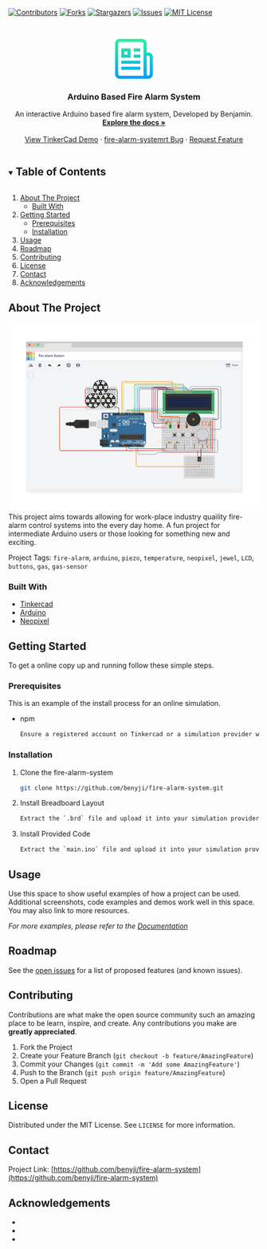 
[![Contributors][contributors-shield]][contributors-url]
[![Forks][forks-shield]][forks-url]
[![Stargazers][stars-shield]][stars-url]
[![Issues][issues-shield]][issues-url]
[![MIT License][license-shield]][license-url]




<!-- PROJECT LOGO -->
<br />
<p align="center">
  <a href="https://github.com/benyji/fire-alarm-system">
    <img src="images/logo.png" alt="Logo" width="80" height="80">
  </a>

  <h3 align="center">Arduino Based Fire Alarm System</h3>

  <p align="center">
    An interactive Arduino based fire alarm system, Developed by Benjamin.
    <br />
    <a href="https://github.com/benyji/fire-alarm-system"><strong>Explore the docs »</strong></a>
    <br />
    <br />
    <a href="https://www.tinkercad.com/things/8lGohPeoOZy-fire-alarm-system/editel?sharecode=8Y5Wv5BWVGLZi1ZAPi6bKRMzGM8Z3DBjA2ip9ukAmRk">View TinkerCad Demo</a>
    ·
    <a href="https://github.com/benyji/fire-alarm-system/issues">fire-alarm-systemrt Bug</a>
    ·
    <a href="https://github.com/benyji/fire-alarm-system/issues">Request Feature</a>
  </p>
</p>



<!-- TABLE OF CONTENTS -->
<details open="open">
  <summary><h2 style="display: inline-block">Table of Contents</h2></summary>
  <ol>
    <li>
      <a href="#about-the-project">About The Project</a>
      <ul>
        <li><a href="#built-with">Built With</a></li>
      </ul>
    </li>
    <li>
      <a href="#getting-started">Getting Started</a>
      <ul>
        <li><a href="#prerequisites">Prerequisites</a></li>
        <li><a href="#installation">Installation</a></li>
      </ul>
    </li>
    <li><a href="#usage">Usage</a></li>
    <li><a href="#roadmap">Roadmap</a></li>
    <li><a href="#contributing">Contributing</a></li>
    <li><a href="#license">License</a></li>
    <li><a href="#contact">Contact</a></li>
    <li><a href="#acknowledgements">Acknowledgements</a></li>
  </ol>
</details>



<!-- ABOUT THE PROJECT -->
## About The Project

[![Product Name Screen Shot][product-screenshot]](https://www.tinkercad.com/things/8lGohPeoOZy-fire-alarm-system/editel?sharecode=8Y5Wv5BWVGLZi1ZAPi6bKRMzGM8Z3DBjA2ip9ukAmRk)
This project aims towards allowing for work-place industry quaility fire-alarm control systems into the every day home. A fun project for intermediate Arduino users or those looking for something new and exciting.

Project Tags:
`fire-alarm`, `arduino`, `piezo`, `temperature`, `neopixel`, `jewel`, `LCD`, `buttons`, `gas`, `gas-sensor`


### Built With

* [Tinkercad](https://www.tinkercad.com)
* [Arduino](https://www.arduino.cc/)
* [Neopixel](https://www.adafruit.com/category/168)



<!-- GETTING STARTED -->
## Getting Started

To get a online copy up and running follow these simple steps.

### Prerequisites

This is an example of the install process for an online simulation.
* npm
  ```sh
  Ensure a registered account on Tinkercad or a simulation provider which accepts .brd file extensions.
  ```

### Installation

1. Clone the fire-alarm-system
   ```sh
   git clone https://github.com/benyji/fire-alarm-system.git
   ```
   
2. Install Breadboard Layout
   ```sh
   Extract the `.brd` file and upload it into your simulation provider.
   ```
3. Install Provided Code
   ```sh
   Extract the `main.ino` file and upload it into your simulation provider under the Arduino.
   ```



<!-- USAGE EXAMPLES -->
## Usage

Use this space to show useful examples of how a project can be used. Additional screenshots, code examples and demos work well in this space. You may also link to more resources.

_For more examples, please refer to the [Documentation](https://example.com)_



<!-- ROADMAP -->
## Roadmap

See the [open issues](https://github.com/benyji/fire-alarm-system/issues) for a list of proposed features (and known issues).



<!-- CONTRIBUTING -->
## Contributing

Contributions are what make the open source community such an amazing place to be learn, inspire, and create. Any contributions you make are **greatly appreciated**.

1. Fork the Project
2. Create your Feature Branch (`git checkout -b feature/AmazingFeature`)
3. Commit your Changes (`git commit -m 'Add some AmazingFeature'`)
4. Push to the Branch (`git push origin feature/AmazingFeature`)
5. Open a Pull Request



<!-- LICENSE -->
## License

Distributed under the MIT License. See `LICENSE` for more information.



<!-- CONTACT -->
## Contact

Project Link: [https://github.com/benyji/fire-alarm-system](https://github.com/benyji/fire-alarm-system)



<!-- ACKNOWLEDGEMENTS -->
## Acknowledgements

* []()
* []()
* []()





<!-- MARKDOWN LINKS & IMAGES -->
<!-- https://www.markdownguide.org/basic-syntax/#reference-style-links -->
[contributors-shield]: https://img.shields.io/github/contributors/benyji/fire-alarm-system.svg?style=for-the-badge
[contributors-url]: https://github.com/benyji/fire-alarm-system/graphs/contributors
[forks-shield]: https://img.shields.io/github/forks/benyji/fire-alarm-system.svg?style=for-the-badge
[forks-url]: https://github.com/benyji/fire-alarm-system/network/members
[stars-shield]: https://img.shields.io/github/stars/benyji/fire-alarm-system.svg?style=for-the-badge
[stars-url]: https://github.com/benyji/fire-alarm-system/stargazers
[issues-shield]: https://img.shields.io/github/issues/benyji/fire-alarm-system.svg?style=for-the-badge
[issues-url]: https://github.com/benyji/fire-alarm-system/issues
[license-shield]: https://img.shields.io/github/license/benyji/fire-alarm-system.svg?style=for-the-badge
[license-url]: https://github.com/benyji/fire-alarm-system/blob/master/LICENSE.txt
[product-screenshot]: images/screenshot_proj.png

